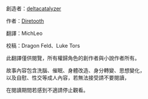 創造者：[deltacatalyzer](https://twitter.com/deltacatalyzer)

作者：[Diretooth](https://www.furaffinity.net/user/diretooth/)

翻譯：MichLeo

校稿：Dragon Feld、Luke Tors

此翻譯僅供閱覽，所有權歸角色的創作者與小說作者所有。

故事內容包含洗腦、催眠、身體改造、身分轉變、思想變化， \
以及自慰、性交等成人內容，若無法接受請不要閱讀，

在閱讀期間若感到不適請停止觀看。
